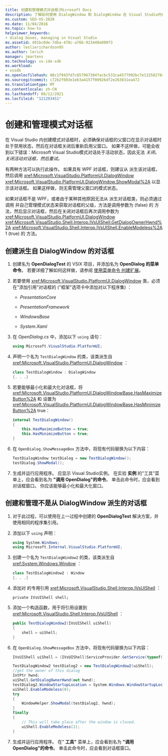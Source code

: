```yaml
---
title: 创建和管理模式对话框|Microsoft Docs
description: 了解如何使用 DialogWindow 和 DialogWindow 在 Visual Studio内创建模式对话框。
ms.custom: SEO-VS-2020
ms.date: 11/04/2016
ms.topic: how-to
helpviewer_keywords:
- dialog boxes, managing in Visual Studio
ms.assetid: 491bc0de-7dba-478c-a76b-923440e090f3
author: leslierichardson95
ms.author: lerich
manager: jmartens
ms.technology: vs-ide-sdk
ms.workload:
- vssdk
ms.openlocfilehash: 88c1f943fd7c8579673047acbc533ca4577992bc7e13258276496a2499129e5c
ms.sourcegitcommit: c72b2f603e1eb3a4157f00926df2e263831ea472
ms.translationtype: MT
ms.contentlocale: zh-CN
ms.lasthandoff: 08/12/2021
ms.locfileid: "121293451"
---
```

# <a name="create-and-manage-modal-dialog-boxes"></a>创建和管理模式对话框
在 Visual Studio 内创建模式对话框时，必须确保对话框的父窗口在显示对话框时处于禁用状态，然后在对话框关闭后重新启用父窗口。 如果不这样做，可能会收到以下错误：Microsoft Visual Studio模式对话处于活动状态，因此无法 *关闭。关闭活动对话框，然后重试。*

有两种方法可以执行此操作。 如果具有 WPF 对话框，则建议从 派生该对话框，然后调用 <xref:Microsoft.VisualStudio.PlatformUI.DialogWindow> <xref:Microsoft.VisualStudio.PlatformUI.DialogWindow.ShowModal%2A> 以显示该对话框。 如果这样做，则无需管理父窗口的模式状态。

如果对话框不是 WPF，或者由于某种其他原因无法从 派生对话框类，则必须通过调用 并自己管理模式状态来获取对话框的父级，方法是调用参数为 (false) 的 方法，然后显示对话框，然后在关闭对话框后再次调用参数为 <xref:Microsoft.VisualStudio.PlatformUI.DialogWindow> <xref:Microsoft.VisualStudio.Shell.Interop.IVsUIShell.GetDialogOwnerHwnd%2A> <xref:Microsoft.VisualStudio.Shell.Interop.IVsUIShell.EnableModeless%2A> 1 (true) 的 方法。

## <a name="create-a-dialog-box-derived-from-dialogwindow"></a>创建派生自 DialogWindow 的对话框

1. 创建名为 **OpenDialogTest** 的 VSIX 项目，并添加名为 **OpenDialog 的菜单命令**。 若要详细了解如何这样做，请参阅 [使用菜单命令 创建扩展](../extensibility/creating-an-extension-with-a-menu-command.md)。

2. 若要使用 <xref:Microsoft.VisualStudio.PlatformUI.DialogWindow> 类，必须在"添加引用"对话框的 ("框架"选项卡中添加对以下程序集) ： 

    - *PresentationCore*

    - *PresentationFramework*

    - *WindowsBase*

    - *System.Xaml*

3. 在 *OpenDialog.cs* 中，添加以下 `using` 语句：

    ```csharp
    using Microsoft.VisualStudio.PlatformUI;
    ```

4. 声明一个名为 `TestDialogWindow` 的类，该类派生自 <xref:Microsoft.VisualStudio.PlatformUI.DialogWindow> ：

    ```csharp
    class TestDialogWindow : DialogWindow
    {. . .}
    ```

5. 若要能够最小化和最大化对话框，将 <xref:Microsoft.VisualStudio.PlatformUI.DialogWindowBase.HasMaximizeButton%2A> 和 设置为 <xref:Microsoft.VisualStudio.PlatformUI.DialogWindowBase.HasMinimizeButton%2A> true：

    ```csharp
    internal TestDialogWindow()
    {
        this.HasMaximizeButton = true;
        this.HasMinimizeButton = true;
    }
    ```

6. 在 `OpenDialog.ShowMessageBox` 方法中，将现有代码替换为以下内容：

    ```csharp
    TestDialogWindow testDialog = new TestDialogWindow();
    testDialog.ShowModal();
    ```

7. 生成并运行应用程序。 应显示 Visual Studio实例。 在实验 **实例** 的"工具"菜单上，应会看到名为 **"调用 OpenDialog"的命令**。 单击此命令时，应会看到对话框窗口。 你应该能够最小化和最大化窗口。

## <a name="create-and-manage-a-dialog-box-not-derived-from-dialogwindow"></a>创建和管理不是从 DialogWindow 派生的对话框

1. 对于此过程，可以使用在上一过程中创建的 **OpenDialogTest** 解决方案，并使用相同的程序集引用。

2. 添加以下 `using` 声明：

    ```csharp
    using System.Windows;
    using Microsoft.Internal.VisualStudio.PlatformUI;
    ```

3. 创建一个名为 `TestDialogWindow2` 的类，该类派生自 <xref:System.Windows.Window> ：

    ```csharp
    class TestDialogWindow2 : Window
    {. . .}
    ```

4. 添加对 的专用引用 <xref:Microsoft.VisualStudio.Shell.Interop.IVsUIShell> ：

    ```
    private IVsUIShell shell;
    ```

5. 添加一个构造函数，用于将引用设置到 <xref:Microsoft.VisualStudio.Shell.Interop.IVsUIShell> ：

    ```csharp
    public TestDialogWindow2(IVsUIShell uiShell)
    {
        shell = uiShell;
    }
    ```

6. 在 `OpenDialog.ShowMessageBox` 方法中，将现有代码替换为以下内容：

    ```csharp
    IVsUIShell uiShell = (IVsUIShell)ServiceProvider.GetService(typeof(SVsUIShell));

    TestDialogWindow2 testDialog2 = new TestDialogWindow2(uiShell);
    //get the owner of this dialog
    IntPtr hwnd;
    uiShell.GetDialogOwnerHwnd(out hwnd);
    testDialog2.WindowStartupLocation = System.Windows.WindowStartupLocation.CenterOwner;
    uiShell.EnableModeless(0);
    try
    {
        WindowHelper.ShowModal(testDialog2, hwnd);
    }
    finally
    {
        // This will take place after the window is closed.
        uiShell.EnableModeless(1);
    }
    ```

7. 生成并运行应用程序。 在" **工具"** 菜单上，应会看到名为 **"调用 OpenDialog"的命令**。 单击此命令时，应会看到对话框窗口。
